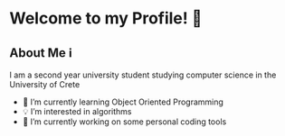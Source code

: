 # Welcome to my Profile! 👋

## About Me ℹ️

I am a second year university student studying computer science in the University of Crete

- 🌱 I’m currently learning Object Oriented Programming
- 💡 I’m interested in algorithms
- 🔭 I’m currently working on some personal coding tools

